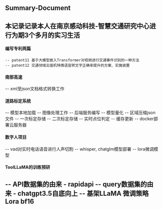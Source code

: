 ## Summary-Document
## 本记录记录本人在南京感动科技-智慧交通研究中心进行为期3个多月的实习生活
#### 编写专利两篇
    -- patent11 基于大模型嵌入Transformer对视频进行交通事件识别的一种方法
    -- patent12 交通领域云值机特情语音转文字正确率提升的方案、实施装置
#### 南部高速
  -- xml至json文档格式转换工作
#### 道路标定系统
  -- 模型本地加载 
  -- 图像处理工作 
  -- 后端服务编写 
    -- 模型量化
    -- 区域压缩json文件
    -- 一次标定存储
    -- 二次标定存储
    -- 实时点位判定
    -- 缓存更新
    -- docker部署云服务器
#### 数字人项目
  -- vad对实时电话语音进行人声切割
  -- whisper, chatglm模型部署
  -- lora微调模型
#### ToolLLaMA的训练预研
  -- API数据集的由来 - rapidapi
  -- query数据集的由来 - chatgpt3.5自底向上
  -- 基架LLaMA 微调策略Lora bf16
  -- 

  


